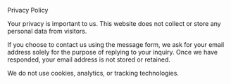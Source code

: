 Privacy Policy

Your privacy is important to us. This website does not collect or store any personal data from visitors.

If you choose to contact us using the message form, we ask for your email address solely for the purpose of replying to your inquiry. Once we have responded, your email address is not stored or retained.

We do not use cookies, analytics, or tracking technologies.